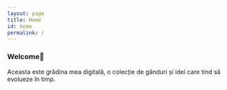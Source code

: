 ```yaml
---
layout: page
title: Home
id: home
permalink: /
---
```


<div class="grid-element">
      <h3>Welcome👋</h3>
Aceasta este grădina mea digitală, o colecție de gânduri și idei care tind să evolueze în timp. 
    </div>
<style>
  .wrapper {
    max-width: 46em;
  }
</style>
